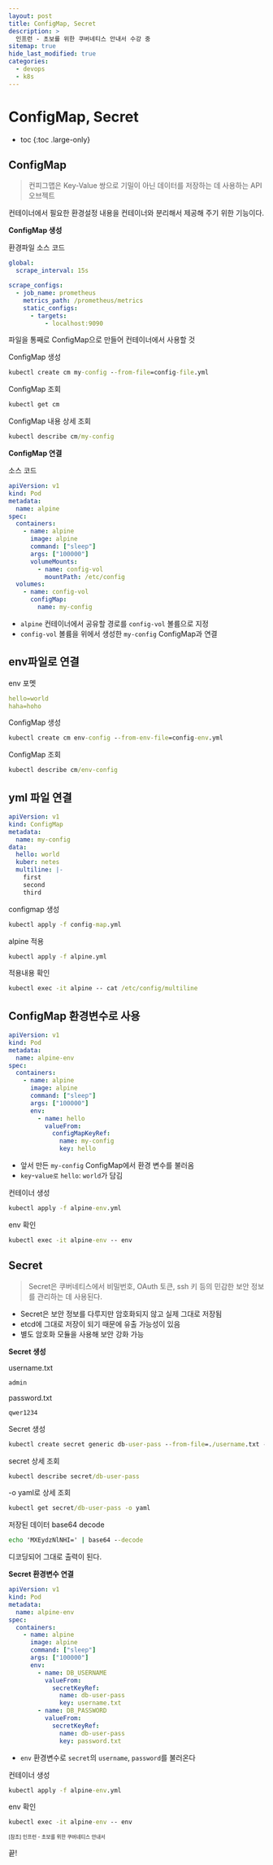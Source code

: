 ```yaml
---
layout: post
title: ConfigMap, Secret
description: >
  인프런 - 초보를 위한 쿠버네티스 안내서 수강 중
sitemap: true
hide_last_modified: true
categories:
  - devops
  - k8s
---
```


# ConfigMap, Secret

* toc
{:toc .large-only}

## ConfigMap

> 컨피그맵은 Key-Value 쌍으로 기밀이 아닌 데이터를 저장하는 데 사용하는 API 오브젝트

컨테이너에서 필요한 환경설정 내용을 컨테이너와 분리해서 제공해 주기 위한 기능이다.

**ConfigMap 생성**

환경파일 소스 코드

```yml
global:
  scrape_interval: 15s

scrape_configs:
  - job_name: prometheus
    metrics_path: /prometheus/metrics
    static_configs:
      - targets:
          - localhost:9090
```

파일을 통째로 ConfigMap으로 만들어 컨테이너에서 사용할 것

ConfigMap 생성

```cmd
kubectl create cm my-config --from-file=config-file.yml
```
ConfigMap 조회
```cmd
kubectl get cm
```
ConfigMap 내용 상세 조회
```cmd
kubectl describe cm/my-config
```

**ConfigMap 연결**

소스 코드

```yml
apiVersion: v1
kind: Pod
metadata:
  name: alpine
spec:
  containers:
    - name: alpine
      image: alpine
      command: ["sleep"]
      args: ["100000"]
      volumeMounts:
        - name: config-vol
          mountPath: /etc/config
  volumes:
    - name: config-vol
      configMap:
        name: my-config
```

- `alpine` 컨테이너에서 공유할 경로를 `config-vol` 볼륨으로 지정
- `config-vol` 볼륨을 위에서 생성한 `my-config` ConfigMap과 연결

## env파일로 연결

env 포멧

```yml
hello=world
haha=hoho
```

ConfigMap 생성

```cmd
kubectl create cm env-config --from-env-file=config-env.yml
```

ConfigMap 조회

```cmd
kubectl describe cm/env-config
```

## yml 파일 연결

```yml
apiVersion: v1
kind: ConfigMap
metadata:
  name: my-config
data:
  hello: world
  kuber: netes
  multiline: |-
    first
    second
    third
```

configmap 생성

```cmd
kubectl apply -f config-map.yml
```

alpine 적용

```cmd
kubectl apply -f alpine.yml
```

적용내용 확인

```cmd
kubectl exec -it alpine -- cat /etc/config/multiline
```

## ConfigMap 환경변수로 사용

```yml
apiVersion: v1
kind: Pod
metadata:
  name: alpine-env
spec:
  containers:
    - name: alpine
      image: alpine
      command: ["sleep"]
      args: ["100000"]
      env:
        - name: hello
          valueFrom:
            configMapKeyRef:
              name: my-config
              key: hello
```

- 앞서 만든 `my-config` ConfigMap에서 환경 변수를 불러옴
- `key`-`value로` `hello`: `world`가 담김

컨테이너 생성

```cmd
kubectl apply -f alpine-env.yml
```

env 확인

```cmd
kubectl exec -it alpine-env -- env
```

## Secret

> Secret은 쿠버네티스에서 비밀번호, OAuth 토큰, ssh 키 등의 민감한 보안 정보를 관리하는 데 사용된다.

- Secret은 보안 정보를 다루지만 암호화되지 않고 실제 그대로 저장됨
- etcd에 그대로 저장이 되기 때문에 유출 가능성이 있음
- 별도 암호화 모듈을 사용해 보안 강화 가능

**Secret 생성**

username.txt

```
admin
```

password.txt

```
qwer1234
```

Secret 생성

```cmd
kubectl create secret generic db-user-pass --from-file=./username.txt --from-file=./password.txt
```

secret 상세 조회

```cmd
kubectl describe secret/db-user-pass
```

-o yaml로 상세 조회

```cmd
kubectl get secret/db-user-pass -o yaml
```

저장된 데이터 base64 decode

```cmd
echo 'MXEydzNlNHI=' | base64 --decode
```

디코딩되어 그대로 출력이 된다.

**Secret 환경변수 연결**

```yml
apiVersion: v1
kind: Pod
metadata:
  name: alpine-env
spec:
  containers:
    - name: alpine
      image: alpine
      command: ["sleep"]
      args: ["100000"]
      env:
        - name: DB_USERNAME
          valueFrom:
            secretKeyRef:
              name: db-user-pass
              key: username.txt
        - name: DB_PASSWORD
          valueFrom:
            secretKeyRef:
              name: db-user-pass
              key: password.txt
```

- `env` 환경변수로 `secret`의 `username`, `password`를 불러온다

컨테이너 생성

```cmd
kubectl apply -f alpine-env.yml
```

env 확인

```cmd
kubectl exec -it alpine-env -- env
```

<span style="font-size:70%">[참조] 인프런 - 초보를 위한 쿠버네티스 안내서

끝!
